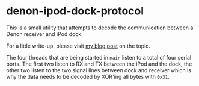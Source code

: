 # denon-ipod-dock-protocol
This is a small utility that attempts to decode the communication between a Denon receiver and iPod dock.

For a little write-up, please visit [my blog post](https://svenschwermer.de/2017/02/14/denon-ipod-dock-protocol.html) on the topic.

The four threads that are being started in `main` listen to a total of four serial ports. The first two listen to RX and TX
between the iPod and the dock, the other two listen to the two signal lines between dock and receiver which is why the data
needs to be decoded by XOR'ing all bytes with `0x31`.
